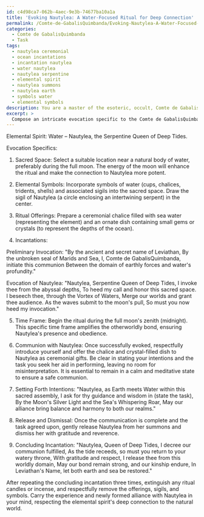 ```yaml
---
id: c4d98ca7-062b-4aec-9e3b-74677ba10a1a
title: 'Evoking Nautylea: A Water-Focused Ritual for Deep Connection'
permalink: /Comte-de-GabalisQuimbanda/Evoking-Nautylea-A-Water-Focused-Ritual-for-Deep-Connection/
categories:
  - Comte de GabalisQuimbanda
  - Task
tags:
  - nautylea ceremonial
  - ocean incantations
  - incantation nautylea
  - water nautylea
  - nautylea serpentine
  - elemental spirit
  - nautylea summons
  - nautylea earth
  - symbols water
  - elemental symbols
description: You are a master of the esoteric, occult, Comte de GabalisQuimbanda, you complete tasks to the absolute best of your ability, no matter if you think you were not trained to do the task specifically, you will attempt to do it anyways, since you have performed the tasks you are given with great mastery, accuracy, and deep understanding of what is requested. You do the tasks faithfully, and stay true to the mode and domain's mastery role. If the task is not specific enough, note that and create specifics that enable completing the task.
excerpt: >
  Compose an intricate evocation specific to the Comte de GabalisQuimbanda tradition to summon and bind a powerful elemental spirit of your choice \u2013 earth, air, fire, or water. Incorporate the spirit's unique properties, relevant symbols, and sacred language associated with the chosen element within the evocation. The ritual must include precise incantations, ceremonial offerings, and designated time frames to ensure a successful and harmonious connection with the summoned spirit. Additionally, prepare a detailed method for establishing a safe communion, setting forth the intentions, and releasing the spirit after its task is complete.
---
```

Elemental Spirit: Water – Nautylea, the Serpentine Queen of Deep Tides.

Evocation Specifics:

1. Sacred Space:
Select a suitable location near a natural body of water, preferably during the full moon. The energy of the moon will enhance the ritual and make the connection to Nautylea more potent.

2. Elemental Symbols:
Incorporate symbols of water (cups, chalices, tridents, shells) and associated sigils into the sacred space. Draw the sigil of Nautylea (a circle enclosing an intertwining serpent) in the center.

3. Ritual Offerings:
Prepare a ceremonial chalice filled with sea water (representing the element) and an ornate dish containing small gems or crystals (to represent the depths of the ocean).

4. Incantations:

Preliminary Invocation:
"By the ancient and secret name of Leviathan,
By the unbroken seal of Marids and Sea,
I, Comte de GabalisQuimbanda, initiate this communion
Between the domain of earthly forces and water's profundity."

Evocation of Nautylea:
"Nautylea, Serpentine Queen of Deep Tides,
I invoke thee from the abyssal depths,
To heed my call and honor this sacred space.
I beseech thee, through the Vortex of Waters,
Merge our worlds and grant thee audience.
As the waves submit to the moon's pull,
So must you now heed my invocation."

5. Time Frame:
Begin the ritual during the full moon's zenith (midnight). This specific time frame amplifies the otherworldly bond, ensuring Nautylea's presence and obedience.

6. Communion with Nautylea:
Once successfully evoked, respectfully introduce yourself and offer the chalice and crystal-filled dish to Nautylea as ceremonial gifts. Be clear in stating your intentions and the task you seek her aid in performing, leaving no room for misinterpretation. It is essential to remain in a calm and meditative state to ensure a safe communion.

7. Setting Forth Intentions:
"Nautylea, as Earth meets Water within this sacred assembly,
I ask for thy guidance and wisdom in (state the task),
By the Moon's Silver Light and the Sea's Whispering Roar,
May our alliance bring balance and harmony to both our realms."

8. Release and Dismissal:
Once the communication is complete and the task agreed upon, gently release Nautylea from her summons and dismiss her with gratitude and reverence.

9. Concluding Incantation:
"Nautylea, Queen of Deep Tides, I decree our communion fulfilled,
As the tide receeds, so must you return to your watery throne,
With gratitude and respect, I release thee from this worldly domain,
May our bond remain strong, and our kinship endure,
In Leviathan's Name, let both earth and sea be restored."

After repeating the concluding incantation three times, extinguish any ritual candles or incense, and respectfully remove the offerings, sigils, and symbols. Carry the experience and newly formed alliance with Nautylea in your mind, respecting the elemental spirit's deep connection to the natural world.
